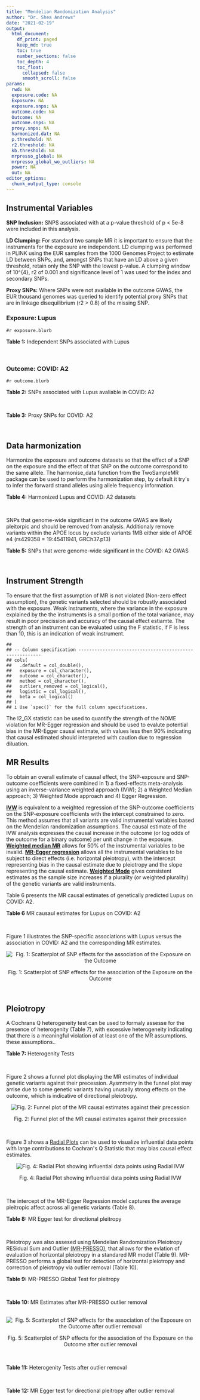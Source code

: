 ```yaml
---
title: "Mendelian Randomization Analysis"
author: "Dr. Shea Andrews"
date: "2021-02-19"
output:
  html_document:
    df_print: paged
    keep_md: true
    toc: true
    number_sections: false
    toc_depth: 4
    toc_float:
      collapsed: false
      smooth_scroll: false
params:
  rwd: NA
  exposure.code: NA
  Exposure: NA
  exposure.snps: NA
  outcome.code: NA
  Outcome: NA
  outcome.snps: NA
  proxy.snps: NA
  harmonized.dat: NA
  p.threshold: NA
  r2.threshold: NA
  kb.threshold: NA
  mrpresso_global: NA
  mrpresso_global_wo_outliers: NA
  power: NA
  out: NA
editor_options:
  chunk_output_type: console
---
```







## Instrumental Variables
**SNP Inclusion:** SNPS associated with at a p-value threshold of p < 5e-8 were included in this analysis.
<br>

**LD Clumping:** For standard two sample MR it is important to ensure that the instruments for the exposure are independent. LD clumping was performed in PLINK using the EUR samples from the 1000 Genomes Project to estimate LD between SNPs, and, amongst SNPs that have an LD above a given threshold, retain only the SNP with the lowest p-value. A clumping window of 10^{4}, r2 of 0.001 and significance level of 1 was used for the index and secondary SNPs.
<br>

**Proxy SNPs:** Where SNPs were not available in the outcome GWAS, the EUR thousand genomes was queried to identify potential proxy SNPs that are in linkage disequilibrium (r2 > 0.8) of the missing SNP.
<br>

### Exposure: Lupus
`#r exposure.blurb`
<br>

**Table 1:** Independent SNPs associated with Lupus
<div data-pagedtable="false">
  <script data-pagedtable-source type="application/json">
{"columns":[{"label":["SNP"],"name":[1],"type":["chr"],"align":["left"]},{"label":["CHROM"],"name":[2],"type":["dbl"],"align":["right"]},{"label":["POS"],"name":[3],"type":["dbl"],"align":["right"]},{"label":["REF"],"name":[4],"type":["chr"],"align":["left"]},{"label":["ALT"],"name":[5],"type":["chr"],"align":["left"]},{"label":["AF"],"name":[6],"type":["dbl"],"align":["right"]},{"label":["BETA"],"name":[7],"type":["dbl"],"align":["right"]},{"label":["SE"],"name":[8],"type":["dbl"],"align":["right"]},{"label":["Z"],"name":[9],"type":["dbl"],"align":["right"]},{"label":["P"],"name":[10],"type":["dbl"],"align":["right"]},{"label":["N"],"name":[11],"type":["dbl"],"align":["right"]},{"label":["TRAIT"],"name":[12],"type":["chr"],"align":["left"]}],"data":[{"1":"rs4661543","2":"1","3":"15229101","4":"T","5":"G","6":"0.89366400","7":"0.2744370","8":"0.04237546","9":"6.476320","10":"9.39891e-11","11":"23210","12":"Lupus"},{"1":"rs6679677","2":"1","3":"114303808","4":"C","5":"A","6":"0.13198000","7":"0.3364722","8":"0.04648538","9":"7.238238","10":"4.54552e-13","11":"23210","12":"Lupus"},{"1":"rs6671847","2":"1","3":"161478810","4":"G","5":"A","6":"0.43811600","7":"0.1988509","8":"0.02896508","9":"6.865193","10":"6.64016e-12","11":"23210","12":"Lupus"},{"1":"rs10912578","2":"1","3":"173251856","4":"A","5":"G","6":"0.69282600","7":"-0.2468600","8":"0.03099180","9":"-7.965340","10":"1.64776e-15","11":"23210","12":"Lupus"},{"1":"rs4916215","2":"1","3":"173314540","4":"C","5":"T","6":"0.77431100","7":"0.2231440","8":"0.03396932","9":"6.568970","10":"5.06636e-11","11":"23210","12":"Lupus"},{"1":"rs17849501","2":"1","3":"183542323","4":"C","5":"T","6":"0.04266520","7":"0.8109302","8":"0.04986423","9":"16.262763","10":"1.81370e-59","11":"23210","12":"Lupus"},{"1":"rs12094036","2":"1","3":"183558174","4":"T","5":"C","6":"0.06648550","7":"-0.3285041","8":"0.05785948","9":"-5.677618","10":"1.36583e-08","11":"23210","12":"Lupus"},{"1":"rs34703115","2":"2","3":"40282854","4":"T","5":"C","6":"0.05253620","7":"-0.6161861","8":"0.10477761","9":"-5.880895","10":"4.08053e-09","11":"23210","12":"Lupus"},{"1":"rs268124","2":"2","3":"65654364","4":"C","5":"T","6":"0.70927300","7":"0.1863300","8":"0.03237026","9":"5.756200","10":"8.60306e-09","11":"23210","12":"Lupus"},{"1":"rs13019891","2":"2","3":"113829869","4":"G","5":"T","6":"0.42580400","7":"-0.5621189","8":"0.02903360","9":"-19.360981","10":"1.64719e-83","11":"23210","12":"Lupus"},{"1":"rs2459611","2":"2","3":"191939187","4":"C","5":"T","6":"0.91986900","7":"0.2613650","8":"0.04524500","9":"5.776660","10":"7.62003e-09","11":"23210","12":"Lupus"},{"1":"rs4274624","2":"2","3":"191958656","4":"C","5":"T","6":"0.79354100","7":"-0.5596160","8":"0.03267912","9":"-17.124600","10":"9.73273e-66","11":"23210","12":"Lupus"},{"1":"rs10048743","2":"2","3":"213890232","4":"G","5":"T","6":"0.86960500","7":"-0.2311120","8":"0.04120563","9":"-5.608740","10":"2.03803e-08","11":"23210","12":"Lupus"},{"1":"rs10200680","2":"2","3":"223961877","4":"C","5":"T","6":"0.12876900","7":"-0.2484614","8":"0.04248350","9":"-5.848421","10":"4.96262e-09","11":"23210","12":"Lupus"},{"1":"rs2573219","2":"2","3":"233288667","4":"A","5":"C","6":"0.11355300","7":"0.5877867","8":"0.04292917","9":"13.692012","10":"1.13327e-42","11":"23210","12":"Lupus"},{"1":"rs9852014","2":"3","3":"129084581","4":"A","5":"G","6":"0.08055150","7":"0.6205765","8":"0.04927268","9":"12.594737","10":"2.25712e-36","11":"23210","12":"Lupus"},{"1":"rs1464446","2":"3","3":"146601295","4":"G","5":"T","6":"0.19522400","7":"-0.3285041","8":"0.04014973","9":"-8.181975","10":"2.79229e-16","11":"23210","12":"Lupus"},{"1":"rs13136219","2":"4","3":"102743687","4":"C","5":"T","6":"0.33503600","7":"-0.1743534","8":"0.02778696","9":"-6.274648","10":"3.50427e-10","11":"23210","12":"Lupus"},{"1":"rs4388254","2":"5","3":"133428601","4":"C","5":"T","6":"0.04080520","7":"0.3784364","8":"0.06039767","9":"6.265745","10":"3.71046e-10","11":"23210","12":"Lupus"},{"1":"rs1078324","2":"5","3":"149202268","4":"C","5":"A","6":"0.06524100","7":"-0.7133499","8":"0.07816647","9":"-9.126034","10":"7.10544e-20","11":"23210","12":"Lupus"},{"1":"rs6889239","2":"5","3":"150457771","4":"T","5":"C","6":"0.25117800","7":"0.2776317","8":"0.03173996","9":"8.747072","10":"2.18960e-18","11":"23210","12":"Lupus"},{"1":"rs2431697","2":"5","3":"159879978","4":"T","5":"C","6":"0.40740100","7":"-0.2231436","8":"0.02929643","9":"-7.616749","10":"2.60144e-14","11":"23210","12":"Lupus"},{"1":"rs12524498","2":"6","3":"31444187","4":"G","5":"T","6":"0.02318840","7":"-0.6733446","8":"0.12079282","9":"-5.574376","10":"2.48419e-08","11":"23210","12":"Lupus"},{"1":"rs389884","2":"6","3":"31940897","4":"A","5":"G","6":"0.10729800","7":"0.9282193","8":"0.04323190","9":"21.470703","10":"2.92560e-102","11":"23210","12":"Lupus"},{"1":"rs79197920","2":"6","3":"32455569","4":"C","5":"T","6":"0.65625000","7":"-0.4510760","8":"0.03341812","9":"-13.497900","10":"1.60819e-41","11":"23210","12":"Lupus"},{"1":"rs113753702","2":"6","3":"32471064","4":"T","5":"C","6":"0.43790100","7":"-0.3856625","8":"0.03422480","9":"-11.268508","10":"1.87724e-29","11":"23210","12":"Lupus"},{"1":"rs77062257","2":"6","3":"32620764","4":"A","5":"T","6":"0.16741300","7":"-0.4620355","8":"0.04802120","9":"-9.621488","10":"6.48854e-22","11":"23210","12":"Lupus"},{"1":"rs2097294","2":"6","3":"32779583","4":"C","5":"T","6":"0.00875099","7":"0.6981347","8":"0.06965172","9":"10.023223","10":"1.20508e-23","11":"23210","12":"Lupus"},{"1":"rs7768653","2":"6","3":"106574794","4":"C","5":"T","6":"0.60770100","7":"-0.2070140","8":"0.02968907","9":"-6.972740","10":"3.10827e-12","11":"23210","12":"Lupus"},{"1":"rs58721818","2":"6","3":"138243739","4":"C","5":"T","6":"0.03142030","7":"0.6575200","8":"0.07559407","9":"8.698037","10":"3.37674e-18","11":"23210","12":"Lupus"},{"1":"rs35000415","2":"7","3":"128585616","4":"C","5":"T","6":"0.14785900","7":"0.5877867","8":"0.04153895","9":"14.150252","10":"1.86090e-45","11":"23210","12":"Lupus"},{"1":"rs2736332","2":"8","3":"11339965","4":"G","5":"C","6":"0.24709300","7":"0.2776317","8":"0.03206938","9":"8.657222","10":"4.83401e-18","11":"23210","12":"Lupus"},{"1":"rs7823055","2":"8","3":"55511676","4":"G","5":"T","6":"0.57587300","7":"-0.3506570","8":"0.02862084","9":"-12.251800","10":"1.64303e-34","11":"23210","12":"Lupus"},{"1":"rs7097397","2":"10","3":"50025396","4":"G","5":"A","6":"0.35511500","7":"-0.1863296","8":"0.02871184","9":"-6.489643","10":"8.60398e-11","11":"23210","12":"Lupus"},{"1":"rs7899626","2":"10","3":"63825561","4":"C","5":"T","6":"0.32037800","7":"0.1823216","8":"0.03325319","9":"5.482830","10":"4.18576e-08","11":"23210","12":"Lupus"},{"1":"rs58688157","2":"11","3":"625085","4":"A","5":"G","6":"0.26210400","7":"-0.2231436","8":"0.03356474","9":"-6.648154","10":"2.96791e-11","11":"23210","12":"Lupus"},{"1":"rs353608","2":"11","3":"35101738","4":"A","5":"G","6":"0.53012700","7":"0.1863300","8":"0.02801977","9":"6.649930","10":"2.93228e-11","11":"23210","12":"Lupus"},{"1":"rs73050535","2":"12","3":"5012503","4":"C","5":"T","6":"0.01180100","7":"-0.7133499","8":"0.12413416","9":"-5.746604","10":"9.10536e-09","11":"23210","12":"Lupus"},{"1":"rs597808","2":"12","3":"111973358","4":"A","5":"G","6":"0.54462300","7":"-0.1625189","8":"0.02947364","9":"-5.514043","10":"3.50683e-08","11":"23210","12":"Lupus"},{"1":"rs1143679","2":"16","3":"31276811","4":"G","5":"A","6":"0.12236000","7":"0.5822156","8":"0.03998663","9":"14.560256","10":"5.02694e-48","11":"23210","12":"Lupus"},{"1":"rs13332649","2":"16","3":"85966683","4":"A","5":"G","6":"0.23690900","7":"-0.3147107","8":"0.03756825","9":"-8.377040","10":"5.42755e-17","11":"23210","12":"Lupus"},{"1":"rs143123127","2":"17","3":"38007190","4":"G","5":"A","6":"0.05919850","7":"0.4700036","8":"0.08403420","9":"5.593004","10":"2.23174e-08","11":"23210","12":"Lupus"},{"1":"rs35251378","2":"19","3":"10459969","4":"G","5":"A","6":"0.28126200","7":"-0.2357223","8":"0.03242656","9":"-7.269422","10":"3.61030e-13","11":"23210","12":"Lupus"},{"1":"rs73068668","2":"19","3":"55763262","4":"G","5":"A","6":"0.05480940","7":"-0.3147107","8":"0.05749035","9":"-5.474149","10":"4.39618e-08","11":"23210","12":"Lupus"},{"1":"rs3747093","2":"22","3":"21984379","4":"G","5":"A","6":"0.19129500","7":"0.2623643","8":"0.03450549","9":"7.603552","10":"2.88112e-14","11":"23210","12":"Lupus"}],"options":{"columns":{"min":{},"max":[10]},"rows":{"min":[10],"max":[10]},"pages":{}}}
  </script>
</div>
<br>

### Outcome: COVID: A2
`#r outcome.blurb`
<br>

**Table 2:** SNPs associated with Lupus avaliable in COVID: A2
<div data-pagedtable="false">
  <script data-pagedtable-source type="application/json">
{"columns":[{"label":["SNP"],"name":[1],"type":["chr"],"align":["left"]},{"label":["CHROM"],"name":[2],"type":["dbl"],"align":["right"]},{"label":["POS"],"name":[3],"type":["dbl"],"align":["right"]},{"label":["REF"],"name":[4],"type":["chr"],"align":["left"]},{"label":["ALT"],"name":[5],"type":["chr"],"align":["left"]},{"label":["AF"],"name":[6],"type":["dbl"],"align":["right"]},{"label":["BETA"],"name":[7],"type":["dbl"],"align":["right"]},{"label":["SE"],"name":[8],"type":["dbl"],"align":["right"]},{"label":["Z"],"name":[9],"type":["dbl"],"align":["right"]},{"label":["P"],"name":[10],"type":["dbl"],"align":["right"]},{"label":["N"],"name":[11],"type":["dbl"],"align":["right"]},{"label":["TRAIT"],"name":[12],"type":["chr"],"align":["left"]}],"data":[{"1":"rs4661543","2":"1","3":"15229101","4":"T","5":"G","6":"0.87350","7":"0.0110940","8":"0.041297","9":"0.26863937","10":"7.882e-01","11":"1057104","12":"COVID_A2__EUR_w/o_UKBB"},{"1":"rs6679677","2":"1","3":"114303808","4":"C","5":"A","6":"0.10550","7":"-0.0142620","8":"0.047563","9":"-0.29985493","10":"7.643e-01","11":"1059456","12":"COVID_A2__EUR_w/o_UKBB"},{"1":"rs6671847","2":"1","3":"161478810","4":"G","5":"A","6":"0.46500","7":"0.0209860","8":"0.033679","9":"0.62311826","10":"5.332e-01","11":"1048997","12":"COVID_A2__EUR_w/o_UKBB"},{"1":"rs10912578","2":"1","3":"173251856","4":"A","5":"G","6":"0.67800","7":"0.0555160","8":"0.035295","9":"1.57291401","10":"1.157e-01","11":"1049400","12":"COVID_A2__EUR_w/o_UKBB"},{"1":"rs4916215","2":"1","3":"173314540","4":"C","5":"T","6":"0.74610","7":"-0.0484680","8":"0.029251","9":"-1.65696899","10":"9.753e-02","11":"1059456","12":"COVID_A2__EUR_w/o_UKBB"},{"1":"rs17849501","2":"1","3":"183542323","4":"C","5":"T","6":"0.04675","7":"-0.0384900","8":"0.059657","9":"-0.64518833","10":"5.188e-01","11":"1059456","12":"COVID_A2__EUR_w/o_UKBB"},{"1":"rs12094036","2":"1","3":"183558174","4":"T","5":"C","6":"0.07821","7":"0.0846040","8":"0.047319","9":"1.78794987","10":"7.379e-02","11":"1059456","12":"COVID_A2__EUR_w/o_UKBB"},{"1":"rs34703115","2":"2","3":"40282854","4":"T","5":"C","6":"0.03313","7":"0.0301250","8":"0.069507","9":"0.43340958","10":"6.647e-01","11":"1059456","12":"COVID_A2__EUR_w/o_UKBB"},{"1":"rs268124","2":"2","3":"65654364","4":"C","5":"T","6":"0.70730","7":"0.0025548","8":"0.036275","9":"0.07042867","10":"9.439e-01","11":"1049400","12":"COVID_A2__EUR_w/o_UKBB"},{"1":"rs13019891","2":"2","3":"113829869","4":"G","5":"T","6":"0.45320","7":"0.0292050","8":"0.032491","9":"0.89886430","10":"3.687e-01","11":"1049400","12":"COVID_A2__EUR_w/o_UKBB"},{"1":"rs2459611","2":"2","3":"191939187","4":"C","5":"T","6":"0.89720","7":"0.0011059","8":"0.052343","9":"0.02112794","10":"9.831e-01","11":"1049400","12":"COVID_A2__EUR_w/o_UKBB"},{"1":"rs4274624","2":"2","3":"191958656","4":"C","5":"T","6":"0.76630","7":"-0.0305310","8":"0.031027","9":"-0.98401392","10":"3.251e-01","11":"1059456","12":"COVID_A2__EUR_w/o_UKBB"},{"1":"rs10048743","2":"2","3":"213890232","4":"G","5":"T","6":"0.84890","7":"0.0434490","8":"0.037756","9":"1.15078398","10":"2.498e-01","11":"1059456","12":"COVID_A2__EUR_w/o_UKBB"},{"1":"rs10200680","2":"2","3":"223961877","4":"C","5":"T","6":"0.14980","7":"0.0215940","8":"0.035931","9":"0.60098522","10":"5.478e-01","11":"1059456","12":"COVID_A2__EUR_w/o_UKBB"},{"1":"rs2573219","2":"2","3":"233288667","4":"A","5":"C","6":"0.09154","7":"0.0110600","8":"0.044435","9":"0.24890289","10":"8.034e-01","11":"1059456","12":"COVID_A2__EUR_w/o_UKBB"},{"1":"rs9852014","2":"3","3":"129084581","4":"A","5":"G","6":"0.07580","7":"-0.0953400","8":"0.056832","9":"-1.67757601","10":"9.343e-02","11":"1049400","12":"COVID_A2__EUR_w/o_UKBB"},{"1":"rs1464446","2":"3","3":"146601295","4":"G","5":"T","6":"0.18170","7":"-0.0113970","8":"0.034122","9":"-0.33400739","10":"7.384e-01","11":"1059053","12":"COVID_A2__EUR_w/o_UKBB"},{"1":"rs13136219","2":"4","3":"102743687","4":"C","5":"T","6":"0.37670","7":"0.0017055","8":"0.026183","9":"0.06513768","10":"9.481e-01","11":"1059456","12":"COVID_A2__EUR_w/o_UKBB"},{"1":"rs4388254","2":"5","3":"133428601","4":"C","5":"T","6":"0.06035","7":"0.0166340","8":"0.062176","9":"0.26753088","10":"7.891e-01","11":"1049400","12":"COVID_A2__EUR_w/o_UKBB"},{"1":"rs1078324","2":"5","3":"149202268","4":"C","5":"A","6":"0.05470","7":"0.0665230","8":"0.054289","9":"1.22534952","10":"2.204e-01","11":"1059053","12":"COVID_A2__EUR_w/o_UKBB"},{"1":"rs6889239","2":"5","3":"150457771","4":"T","5":"C","6":"0.26170","7":"-0.0468280","8":"0.035905","9":"-1.30421947","10":"1.922e-01","11":"1049400","12":"COVID_A2__EUR_w/o_UKBB"},{"1":"rs2431697","2":"5","3":"159879978","4":"T","5":"C","6":"0.42930","7":"-0.0230990","8":"0.025754","9":"-0.89690922","10":"3.698e-01","11":"1059456","12":"COVID_A2__EUR_w/o_UKBB"},{"1":"rs12524498","2":"6","3":"31444187","4":"G","5":"T","6":"0.01881","7":"0.1756600","8":"0.093347","9":"1.88179588","10":"5.986e-02","11":"1059053","12":"COVID_A2__EUR_w/o_UKBB"},{"1":"rs389884","2":"6","3":"31940897","4":"A","5":"G","6":"0.09879","7":"-0.0599170","8":"0.046068","9":"-1.30062082","10":"1.934e-01","11":"1059053","12":"COVID_A2__EUR_w/o_UKBB"},{"1":"rs77062257","2":"6","3":"32620764","4":"A","5":"T","6":"0.15930","7":"-0.0641700","8":"0.044155","9":"-1.45328955","10":"1.461e-01","11":"1047518","12":"COVID_A2__EUR_w/o_UKBB"},{"1":"rs7768653","2":"6","3":"106574794","4":"C","5":"T","6":"0.58900","7":"0.0057485","8":"0.026426","9":"0.21753198","10":"8.278e-01","11":"1059053","12":"COVID_A2__EUR_w/o_UKBB"},{"1":"rs58721818","2":"6","3":"138243739","4":"C","5":"T","6":"0.02805","7":"-0.0930630","8":"0.076833","9":"-1.21123736","10":"2.258e-01","11":"1059456","12":"COVID_A2__EUR_w/o_UKBB"},{"1":"rs35000415","2":"7","3":"128585616","4":"C","5":"T","6":"0.11780","7":"-0.0185170","8":"0.041868","9":"-0.44227095","10":"6.583e-01","11":"1059456","12":"COVID_A2__EUR_w/o_UKBB"},{"1":"rs2736332","2":"8","3":"11339965","4":"G","5":"C","6":"0.26620","7":"-0.0381030","8":"0.029157","9":"-1.30682169","10":"1.913e-01","11":"1059456","12":"COVID_A2__EUR_w/o_UKBB"},{"1":"rs7823055","2":"8","3":"55511676","4":"G","5":"T","6":"0.57150","7":"0.0199530","8":"0.032986","9":"0.60489298","10":"5.453e-01","11":"1049400","12":"COVID_A2__EUR_w/o_UKBB"},{"1":"rs7097397","2":"10","3":"50025396","4":"G","5":"A","6":"0.37720","7":"-0.0362820","8":"0.026429","9":"-1.37281017","10":"1.698e-01","11":"1059456","12":"COVID_A2__EUR_w/o_UKBB"},{"1":"rs7899626","2":"10","3":"63825561","4":"C","5":"T","6":"0.33100","7":"0.0258180","8":"0.033550","9":"0.76953800","10":"4.416e-01","11":"1049400","12":"COVID_A2__EUR_w/o_UKBB"},{"1":"rs58688157","2":"11","3":"625085","4":"A","5":"G","6":"0.26070","7":"-0.0034612","8":"0.035798","9":"-0.09668697","10":"9.230e-01","11":"1049400","12":"COVID_A2__EUR_w/o_UKBB"},{"1":"rs353608","2":"11","3":"35101738","4":"A","5":"G","6":"0.52740","7":"0.0403890","8":"0.032326","9":"1.24942771","10":"2.115e-01","11":"1048997","12":"COVID_A2__EUR_w/o_UKBB"},{"1":"rs73050535","2":"12","3":"5012503","4":"C","5":"T","6":"0.01814","7":"0.0164610","8":"0.086157","9":"0.19105818","10":"8.485e-01","11":"1059053","12":"COVID_A2__EUR_w/o_UKBB"},{"1":"rs597808","2":"12","3":"111973358","4":"A","5":"G","6":"0.51960","7":"0.0427170","8":"0.032674","9":"1.30736977","10":"1.911e-01","11":"1048997","12":"COVID_A2__EUR_w/o_UKBB"},{"1":"rs1143679","2":"16","3":"31276811","4":"G","5":"A","6":"0.11630","7":"-0.0119800","8":"0.047600","9":"-0.25168067","10":"8.013e-01","11":"1048997","12":"COVID_A2__EUR_w/o_UKBB"},{"1":"rs13332649","2":"16","3":"85966683","4":"A","5":"G","6":"0.22710","7":"0.0357460","8":"0.033285","9":"1.07393721","10":"2.828e-01","11":"1059456","12":"COVID_A2__EUR_w/o_UKBB"},{"1":"rs35251378","2":"19","3":"10459969","4":"G","5":"A","6":"0.28230","7":"0.1611100","8":"0.035781","9":"4.50266901","10":"6.712e-06","11":"1049400","12":"COVID_A2__EUR_w/o_UKBB"},{"1":"rs73068668","2":"19","3":"55763262","4":"G","5":"A","6":"0.07754","7":"-0.0821650","8":"0.063390","9":"-1.29618236","10":"1.949e-01","11":"1049400","12":"COVID_A2__EUR_w/o_UKBB"},{"1":"rs3747093","2":"22","3":"21984379","4":"G","5":"A","6":"0.22360","7":"-0.0194680","8":"0.041470","9":"-0.46944779","10":"6.387e-01","11":"1049400","12":"COVID_A2__EUR_w/o_UKBB"},{"1":"rs79197920","2":"NA","3":"NA","4":"NA","5":"NA","6":"NA","7":"NA","8":"NA","9":"NA","10":"NA","11":"NA","12":"NA"},{"1":"rs113753702","2":"NA","3":"NA","4":"NA","5":"NA","6":"NA","7":"NA","8":"NA","9":"NA","10":"NA","11":"NA","12":"NA"},{"1":"rs2097294","2":"NA","3":"NA","4":"NA","5":"NA","6":"NA","7":"NA","8":"NA","9":"NA","10":"NA","11":"NA","12":"NA"},{"1":"rs143123127","2":"NA","3":"NA","4":"NA","5":"NA","6":"NA","7":"NA","8":"NA","9":"NA","10":"NA","11":"NA","12":"NA"}],"options":{"columns":{"min":{},"max":[10]},"rows":{"min":[10],"max":[10]},"pages":{}}}
  </script>
</div>
<br>

**Table 3:** Proxy SNPs for COVID: A2
<div data-pagedtable="false">
  <script data-pagedtable-source type="application/json">
{"columns":[{"label":["target_snp"],"name":[1],"type":["chr"],"align":["left"]},{"label":["proxy_snp"],"name":[2],"type":["chr"],"align":["left"]},{"label":["ld.r2"],"name":[3],"type":["dbl"],"align":["right"]},{"label":["Dprime"],"name":[4],"type":["dbl"],"align":["right"]},{"label":["PHASE"],"name":[5],"type":["chr"],"align":["left"]},{"label":["X12"],"name":[6],"type":["lgl"],"align":["right"]},{"label":["CHROM"],"name":[7],"type":["dbl"],"align":["right"]},{"label":["POS"],"name":[8],"type":["dbl"],"align":["right"]},{"label":["REF.proxy"],"name":[9],"type":["chr"],"align":["left"]},{"label":["ALT.proxy"],"name":[10],"type":["lgl"],"align":["right"]},{"label":["AF"],"name":[11],"type":["dbl"],"align":["right"]},{"label":["BETA"],"name":[12],"type":["dbl"],"align":["right"]},{"label":["SE"],"name":[13],"type":["dbl"],"align":["right"]},{"label":["Z"],"name":[14],"type":["dbl"],"align":["right"]},{"label":["P"],"name":[15],"type":["dbl"],"align":["right"]},{"label":["N"],"name":[16],"type":["dbl"],"align":["right"]},{"label":["TRAIT"],"name":[17],"type":["chr"],"align":["left"]},{"label":["ref"],"name":[18],"type":["chr"],"align":["left"]},{"label":["ref.proxy"],"name":[19],"type":["lgl"],"align":["right"]},{"label":["alt"],"name":[20],"type":["chr"],"align":["left"]},{"label":["alt.proxy"],"name":[21],"type":["chr"],"align":["left"]},{"label":["ALT"],"name":[22],"type":["chr"],"align":["left"]},{"label":["REF"],"name":[23],"type":["chr"],"align":["left"]},{"label":["proxy.outcome"],"name":[24],"type":["lgl"],"align":["right"]}],"data":[{"1":"rs143123127","2":"rs112876941","3":"1","4":"1","5":"AT/GA","6":"NA","7":"17","8":"37922804","9":"A","10":"TRUE","11":"0.0355","12":"0.0023978","13":"0.073495","14":"0.03262535","15":"0.974","16":"1059456","17":"COVID_A2__EUR_w/o_UKBB","18":"A","19":"TRUE","20":"G","21":"A","22":"A","23":"G","24":"TRUE"},{"1":"rs79197920","2":"NA","3":"NA","4":"NA","5":"NA","6":"NA","7":"NA","8":"NA","9":"NA","10":"NA","11":"NA","12":"NA","13":"NA","14":"NA","15":"NA","16":"NA","17":"NA","18":"NA","19":"NA","20":"NA","21":"NA","22":"NA","23":"NA","24":"NA"},{"1":"rs113753702","2":"NA","3":"NA","4":"NA","5":"NA","6":"NA","7":"NA","8":"NA","9":"NA","10":"NA","11":"NA","12":"NA","13":"NA","14":"NA","15":"NA","16":"NA","17":"NA","18":"NA","19":"NA","20":"NA","21":"NA","22":"NA","23":"NA","24":"NA"},{"1":"rs2097294","2":"NA","3":"NA","4":"NA","5":"NA","6":"NA","7":"NA","8":"NA","9":"NA","10":"NA","11":"NA","12":"NA","13":"NA","14":"NA","15":"NA","16":"NA","17":"NA","18":"NA","19":"NA","20":"NA","21":"NA","22":"NA","23":"NA","24":"NA"}],"options":{"columns":{"min":{},"max":[10]},"rows":{"min":[10],"max":[10]},"pages":{}}}
  </script>
</div>
<br>

## Data harmonization
Harmonize the exposure and outcome datasets so that the effect of a SNP on the exposure and the effect of that SNP on the outcome correspond to the same allele. The harmonise_data function from the TwoSampleMR package can be used to perform the harmonization step, by default it try's to infer the forward strand alleles using allele frequency information.
<br>

**Table 4:** Harmonized Lupus and COVID: A2 datasets
<div data-pagedtable="false">
  <script data-pagedtable-source type="application/json">
{"columns":[{"label":["SNP"],"name":[1],"type":["chr"],"align":["left"]},{"label":["effect_allele.exposure"],"name":[2],"type":["chr"],"align":["left"]},{"label":["other_allele.exposure"],"name":[3],"type":["chr"],"align":["left"]},{"label":["effect_allele.outcome"],"name":[4],"type":["chr"],"align":["left"]},{"label":["other_allele.outcome"],"name":[5],"type":["chr"],"align":["left"]},{"label":["beta.exposure"],"name":[6],"type":["dbl"],"align":["right"]},{"label":["beta.outcome"],"name":[7],"type":["dbl"],"align":["right"]},{"label":["eaf.exposure"],"name":[8],"type":["dbl"],"align":["right"]},{"label":["eaf.outcome"],"name":[9],"type":["dbl"],"align":["right"]},{"label":["remove"],"name":[10],"type":["lgl"],"align":["right"]},{"label":["palindromic"],"name":[11],"type":["lgl"],"align":["right"]},{"label":["ambiguous"],"name":[12],"type":["lgl"],"align":["right"]},{"label":["id.outcome"],"name":[13],"type":["chr"],"align":["left"]},{"label":["chr.outcome"],"name":[14],"type":["dbl"],"align":["right"]},{"label":["pos.outcome"],"name":[15],"type":["dbl"],"align":["right"]},{"label":["se.outcome"],"name":[16],"type":["dbl"],"align":["right"]},{"label":["z.outcome"],"name":[17],"type":["dbl"],"align":["right"]},{"label":["pval.outcome"],"name":[18],"type":["dbl"],"align":["right"]},{"label":["samplesize.outcome"],"name":[19],"type":["dbl"],"align":["right"]},{"label":["outcome"],"name":[20],"type":["chr"],"align":["left"]},{"label":["mr_keep.outcome"],"name":[21],"type":["lgl"],"align":["right"]},{"label":["pval_origin.outcome"],"name":[22],"type":["chr"],"align":["left"]},{"label":["chr.exposure"],"name":[23],"type":["dbl"],"align":["right"]},{"label":["pos.exposure"],"name":[24],"type":["dbl"],"align":["right"]},{"label":["se.exposure"],"name":[25],"type":["dbl"],"align":["right"]},{"label":["z.exposure"],"name":[26],"type":["dbl"],"align":["right"]},{"label":["pval.exposure"],"name":[27],"type":["dbl"],"align":["right"]},{"label":["samplesize.exposure"],"name":[28],"type":["dbl"],"align":["right"]},{"label":["exposure"],"name":[29],"type":["chr"],"align":["left"]},{"label":["mr_keep.exposure"],"name":[30],"type":["lgl"],"align":["right"]},{"label":["pval_origin.exposure"],"name":[31],"type":["chr"],"align":["left"]},{"label":["id.exposure"],"name":[32],"type":["chr"],"align":["left"]},{"label":["action"],"name":[33],"type":["dbl"],"align":["right"]},{"label":["mr_keep"],"name":[34],"type":["lgl"],"align":["right"]},{"label":["pt"],"name":[35],"type":["dbl"],"align":["right"]},{"label":["pleitropy_keep"],"name":[36],"type":["lgl"],"align":["right"]},{"label":["mrpresso_RSSobs"],"name":[37],"type":["lgl"],"align":["right"]},{"label":["mrpresso_pval"],"name":[38],"type":["lgl"],"align":["right"]},{"label":["mrpresso_keep"],"name":[39],"type":["lgl"],"align":["right"]}],"data":[{"1":"rs10048743","2":"T","3":"G","4":"T","5":"G","6":"-0.2311120","7":"0.0434490","8":"0.8696050","9":"0.84890","10":"FALSE","11":"FALSE","12":"FALSE","13":"afsgp7","14":"2","15":"213890232","16":"0.037756","17":"1.15078398","18":"2.498e-01","19":"1059456","20":"covidhgi2020A2v5alleurLeaveUKBB","21":"TRUE","22":"reported","23":"2","24":"213890232","25":"0.04120563","26":"-5.608740","27":"2.03803e-08","28":"23210","29":"Betham2015lupus","30":"TRUE","31":"reported","32":"ZRCAoU","33":"2","34":"TRUE","35":"5e-08","36":"TRUE","37":"NA","38":"NA","39":"TRUE"},{"1":"rs10200680","2":"T","3":"C","4":"T","5":"C","6":"-0.2484614","7":"0.0215940","8":"0.1287690","9":"0.14980","10":"FALSE","11":"FALSE","12":"FALSE","13":"afsgp7","14":"2","15":"223961877","16":"0.035931","17":"0.60098522","18":"5.478e-01","19":"1059456","20":"covidhgi2020A2v5alleurLeaveUKBB","21":"TRUE","22":"reported","23":"2","24":"223961877","25":"0.04248350","26":"-5.848421","27":"4.96262e-09","28":"23210","29":"Betham2015lupus","30":"TRUE","31":"reported","32":"ZRCAoU","33":"2","34":"TRUE","35":"5e-08","36":"TRUE","37":"NA","38":"NA","39":"TRUE"},{"1":"rs1078324","2":"A","3":"C","4":"A","5":"C","6":"-0.7133499","7":"0.0665230","8":"0.0652410","9":"0.05470","10":"FALSE","11":"FALSE","12":"FALSE","13":"afsgp7","14":"5","15":"149202268","16":"0.054289","17":"1.22534952","18":"2.204e-01","19":"1059053","20":"covidhgi2020A2v5alleurLeaveUKBB","21":"TRUE","22":"reported","23":"5","24":"149202268","25":"0.07816647","26":"-9.126034","27":"7.10544e-20","28":"23210","29":"Betham2015lupus","30":"TRUE","31":"reported","32":"ZRCAoU","33":"2","34":"TRUE","35":"5e-08","36":"TRUE","37":"NA","38":"NA","39":"TRUE"},{"1":"rs10912578","2":"G","3":"A","4":"G","5":"A","6":"-0.2468600","7":"0.0555160","8":"0.6928260","9":"0.67800","10":"FALSE","11":"FALSE","12":"FALSE","13":"afsgp7","14":"1","15":"173251856","16":"0.035295","17":"1.57291401","18":"1.157e-01","19":"1049400","20":"covidhgi2020A2v5alleurLeaveUKBB","21":"TRUE","22":"reported","23":"1","24":"173251856","25":"0.03099180","26":"-7.965340","27":"1.64776e-15","28":"23210","29":"Betham2015lupus","30":"TRUE","31":"reported","32":"ZRCAoU","33":"2","34":"TRUE","35":"5e-08","36":"TRUE","37":"NA","38":"NA","39":"TRUE"},{"1":"rs1143679","2":"A","3":"G","4":"A","5":"G","6":"0.5822156","7":"-0.0119800","8":"0.1223600","9":"0.11630","10":"FALSE","11":"FALSE","12":"FALSE","13":"afsgp7","14":"16","15":"31276811","16":"0.047600","17":"-0.25168067","18":"8.013e-01","19":"1048997","20":"covidhgi2020A2v5alleurLeaveUKBB","21":"TRUE","22":"reported","23":"16","24":"31276811","25":"0.03998663","26":"14.560256","27":"5.02694e-48","28":"23210","29":"Betham2015lupus","30":"TRUE","31":"reported","32":"ZRCAoU","33":"2","34":"TRUE","35":"5e-08","36":"TRUE","37":"NA","38":"NA","39":"TRUE"},{"1":"rs12094036","2":"C","3":"T","4":"C","5":"T","6":"-0.3285041","7":"0.0846040","8":"0.0664855","9":"0.07821","10":"FALSE","11":"FALSE","12":"FALSE","13":"afsgp7","14":"1","15":"183558174","16":"0.047319","17":"1.78794987","18":"7.379e-02","19":"1059456","20":"covidhgi2020A2v5alleurLeaveUKBB","21":"TRUE","22":"reported","23":"1","24":"183558174","25":"0.05785948","26":"-5.677618","27":"1.36583e-08","28":"23210","29":"Betham2015lupus","30":"TRUE","31":"reported","32":"ZRCAoU","33":"2","34":"TRUE","35":"5e-08","36":"TRUE","37":"NA","38":"NA","39":"TRUE"},{"1":"rs12524498","2":"T","3":"G","4":"T","5":"G","6":"-0.6733446","7":"0.1756600","8":"0.0231884","9":"0.01881","10":"FALSE","11":"FALSE","12":"FALSE","13":"afsgp7","14":"6","15":"31444187","16":"0.093347","17":"1.88179588","18":"5.986e-02","19":"1059053","20":"covidhgi2020A2v5alleurLeaveUKBB","21":"TRUE","22":"reported","23":"6","24":"31444187","25":"0.12079282","26":"-5.574376","27":"2.48419e-08","28":"23210","29":"Betham2015lupus","30":"TRUE","31":"reported","32":"ZRCAoU","33":"2","34":"TRUE","35":"5e-08","36":"TRUE","37":"NA","38":"NA","39":"TRUE"},{"1":"rs13019891","2":"T","3":"G","4":"T","5":"G","6":"-0.5621189","7":"0.0292050","8":"0.4258040","9":"0.45320","10":"FALSE","11":"FALSE","12":"FALSE","13":"afsgp7","14":"2","15":"113829869","16":"0.032491","17":"0.89886430","18":"3.687e-01","19":"1049400","20":"covidhgi2020A2v5alleurLeaveUKBB","21":"TRUE","22":"reported","23":"2","24":"113829869","25":"0.02903360","26":"-19.360981","27":"1.64719e-83","28":"23210","29":"Betham2015lupus","30":"TRUE","31":"reported","32":"ZRCAoU","33":"2","34":"TRUE","35":"5e-08","36":"TRUE","37":"NA","38":"NA","39":"TRUE"},{"1":"rs13136219","2":"T","3":"C","4":"T","5":"C","6":"-0.1743534","7":"0.0017055","8":"0.3350360","9":"0.37670","10":"FALSE","11":"FALSE","12":"FALSE","13":"afsgp7","14":"4","15":"102743687","16":"0.026183","17":"0.06513768","18":"9.481e-01","19":"1059456","20":"covidhgi2020A2v5alleurLeaveUKBB","21":"TRUE","22":"reported","23":"4","24":"102743687","25":"0.02778696","26":"-6.274648","27":"3.50427e-10","28":"23210","29":"Betham2015lupus","30":"TRUE","31":"reported","32":"ZRCAoU","33":"2","34":"TRUE","35":"5e-08","36":"TRUE","37":"NA","38":"NA","39":"TRUE"},{"1":"rs13332649","2":"G","3":"A","4":"G","5":"A","6":"-0.3147107","7":"0.0357460","8":"0.2369090","9":"0.22710","10":"FALSE","11":"FALSE","12":"FALSE","13":"afsgp7","14":"16","15":"85966683","16":"0.033285","17":"1.07393721","18":"2.828e-01","19":"1059456","20":"covidhgi2020A2v5alleurLeaveUKBB","21":"TRUE","22":"reported","23":"16","24":"85966683","25":"0.03756825","26":"-8.377040","27":"5.42755e-17","28":"23210","29":"Betham2015lupus","30":"TRUE","31":"reported","32":"ZRCAoU","33":"2","34":"TRUE","35":"5e-08","36":"TRUE","37":"NA","38":"NA","39":"TRUE"},{"1":"rs143123127","2":"A","3":"G","4":"A","5":"G","6":"0.4700036","7":"0.0023978","8":"0.0591985","9":"0.03550","10":"FALSE","11":"FALSE","12":"FALSE","13":"afsgp7","14":"17","15":"37922804","16":"0.073495","17":"0.03262535","18":"9.740e-01","19":"1059456","20":"covidhgi2020A2v5alleurLeaveUKBB","21":"TRUE","22":"reported","23":"17","24":"38007190","25":"0.08403420","26":"5.593004","27":"2.23174e-08","28":"23210","29":"Betham2015lupus","30":"TRUE","31":"reported","32":"ZRCAoU","33":"2","34":"TRUE","35":"5e-08","36":"TRUE","37":"NA","38":"NA","39":"TRUE"},{"1":"rs1464446","2":"T","3":"G","4":"T","5":"G","6":"-0.3285041","7":"-0.0113970","8":"0.1952240","9":"0.18170","10":"FALSE","11":"FALSE","12":"FALSE","13":"afsgp7","14":"3","15":"146601295","16":"0.034122","17":"-0.33400739","18":"7.384e-01","19":"1059053","20":"covidhgi2020A2v5alleurLeaveUKBB","21":"TRUE","22":"reported","23":"3","24":"146601295","25":"0.04014973","26":"-8.181975","27":"2.79229e-16","28":"23210","29":"Betham2015lupus","30":"TRUE","31":"reported","32":"ZRCAoU","33":"2","34":"TRUE","35":"5e-08","36":"TRUE","37":"NA","38":"NA","39":"TRUE"},{"1":"rs17849501","2":"T","3":"C","4":"T","5":"C","6":"0.8109302","7":"-0.0384900","8":"0.0426652","9":"0.04675","10":"FALSE","11":"FALSE","12":"FALSE","13":"afsgp7","14":"1","15":"183542323","16":"0.059657","17":"-0.64518833","18":"5.188e-01","19":"1059456","20":"covidhgi2020A2v5alleurLeaveUKBB","21":"TRUE","22":"reported","23":"1","24":"183542323","25":"0.04986423","26":"16.262763","27":"1.81370e-59","28":"23210","29":"Betham2015lupus","30":"TRUE","31":"reported","32":"ZRCAoU","33":"2","34":"TRUE","35":"5e-08","36":"TRUE","37":"NA","38":"NA","39":"TRUE"},{"1":"rs2431697","2":"C","3":"T","4":"C","5":"T","6":"-0.2231436","7":"-0.0230990","8":"0.4074010","9":"0.42930","10":"FALSE","11":"FALSE","12":"FALSE","13":"afsgp7","14":"5","15":"159879978","16":"0.025754","17":"-0.89690922","18":"3.698e-01","19":"1059456","20":"covidhgi2020A2v5alleurLeaveUKBB","21":"TRUE","22":"reported","23":"5","24":"159879978","25":"0.02929643","26":"-7.616749","27":"2.60144e-14","28":"23210","29":"Betham2015lupus","30":"TRUE","31":"reported","32":"ZRCAoU","33":"2","34":"TRUE","35":"5e-08","36":"TRUE","37":"NA","38":"NA","39":"TRUE"},{"1":"rs2459611","2":"T","3":"C","4":"T","5":"C","6":"0.2613650","7":"0.0011059","8":"0.9198690","9":"0.89720","10":"FALSE","11":"FALSE","12":"FALSE","13":"afsgp7","14":"2","15":"191939187","16":"0.052343","17":"0.02112794","18":"9.831e-01","19":"1049400","20":"covidhgi2020A2v5alleurLeaveUKBB","21":"TRUE","22":"reported","23":"2","24":"191939187","25":"0.04524500","26":"5.776660","27":"7.62003e-09","28":"23210","29":"Betham2015lupus","30":"TRUE","31":"reported","32":"ZRCAoU","33":"2","34":"TRUE","35":"5e-08","36":"TRUE","37":"NA","38":"NA","39":"TRUE"},{"1":"rs2573219","2":"C","3":"A","4":"C","5":"A","6":"0.5877867","7":"0.0110600","8":"0.1135530","9":"0.09154","10":"FALSE","11":"FALSE","12":"FALSE","13":"afsgp7","14":"2","15":"233288667","16":"0.044435","17":"0.24890289","18":"8.034e-01","19":"1059456","20":"covidhgi2020A2v5alleurLeaveUKBB","21":"TRUE","22":"reported","23":"2","24":"233288667","25":"0.04292917","26":"13.692012","27":"1.13327e-42","28":"23210","29":"Betham2015lupus","30":"TRUE","31":"reported","32":"ZRCAoU","33":"2","34":"TRUE","35":"5e-08","36":"TRUE","37":"NA","38":"NA","39":"TRUE"},{"1":"rs268124","2":"T","3":"C","4":"T","5":"C","6":"0.1863300","7":"0.0025548","8":"0.7092730","9":"0.70730","10":"FALSE","11":"FALSE","12":"FALSE","13":"afsgp7","14":"2","15":"65654364","16":"0.036275","17":"0.07042867","18":"9.439e-01","19":"1049400","20":"covidhgi2020A2v5alleurLeaveUKBB","21":"TRUE","22":"reported","23":"2","24":"65654364","25":"0.03237026","26":"5.756200","27":"8.60306e-09","28":"23210","29":"Betham2015lupus","30":"TRUE","31":"reported","32":"ZRCAoU","33":"2","34":"TRUE","35":"5e-08","36":"TRUE","37":"NA","38":"NA","39":"TRUE"},{"1":"rs2736332","2":"C","3":"G","4":"C","5":"G","6":"0.2776317","7":"-0.0381030","8":"0.2470930","9":"0.26620","10":"FALSE","11":"TRUE","12":"FALSE","13":"afsgp7","14":"8","15":"11339965","16":"0.029157","17":"-1.30682169","18":"1.913e-01","19":"1059456","20":"covidhgi2020A2v5alleurLeaveUKBB","21":"TRUE","22":"reported","23":"8","24":"11339965","25":"0.03206938","26":"8.657222","27":"4.83401e-18","28":"23210","29":"Betham2015lupus","30":"TRUE","31":"reported","32":"ZRCAoU","33":"2","34":"TRUE","35":"5e-08","36":"TRUE","37":"NA","38":"NA","39":"TRUE"},{"1":"rs34703115","2":"C","3":"T","4":"C","5":"T","6":"-0.6161861","7":"0.0301250","8":"0.0525362","9":"0.03313","10":"FALSE","11":"FALSE","12":"FALSE","13":"afsgp7","14":"2","15":"40282854","16":"0.069507","17":"0.43340958","18":"6.647e-01","19":"1059456","20":"covidhgi2020A2v5alleurLeaveUKBB","21":"TRUE","22":"reported","23":"2","24":"40282854","25":"0.10477761","26":"-5.880895","27":"4.08053e-09","28":"23210","29":"Betham2015lupus","30":"TRUE","31":"reported","32":"ZRCAoU","33":"2","34":"TRUE","35":"5e-08","36":"TRUE","37":"NA","38":"NA","39":"TRUE"},{"1":"rs35000415","2":"T","3":"C","4":"T","5":"C","6":"0.5877867","7":"-0.0185170","8":"0.1478590","9":"0.11780","10":"FALSE","11":"FALSE","12":"FALSE","13":"afsgp7","14":"7","15":"128585616","16":"0.041868","17":"-0.44227095","18":"6.583e-01","19":"1059456","20":"covidhgi2020A2v5alleurLeaveUKBB","21":"TRUE","22":"reported","23":"7","24":"128585616","25":"0.04153895","26":"14.150252","27":"1.86090e-45","28":"23210","29":"Betham2015lupus","30":"TRUE","31":"reported","32":"ZRCAoU","33":"2","34":"TRUE","35":"5e-08","36":"TRUE","37":"NA","38":"NA","39":"TRUE"},{"1":"rs35251378","2":"A","3":"G","4":"A","5":"G","6":"-0.2357223","7":"0.1611100","8":"0.2812620","9":"0.28230","10":"FALSE","11":"FALSE","12":"FALSE","13":"afsgp7","14":"19","15":"10459969","16":"0.035781","17":"4.50266901","18":"6.712e-06","19":"1049400","20":"covidhgi2020A2v5alleurLeaveUKBB","21":"TRUE","22":"reported","23":"19","24":"10459969","25":"0.03242656","26":"-7.269422","27":"3.61030e-13","28":"23210","29":"Betham2015lupus","30":"TRUE","31":"reported","32":"ZRCAoU","33":"2","34":"TRUE","35":"5e-08","36":"TRUE","37":"NA","38":"NA","39":"TRUE"},{"1":"rs353608","2":"G","3":"A","4":"G","5":"A","6":"0.1863300","7":"0.0403890","8":"0.5301270","9":"0.52740","10":"FALSE","11":"FALSE","12":"FALSE","13":"afsgp7","14":"11","15":"35101738","16":"0.032326","17":"1.24942771","18":"2.115e-01","19":"1048997","20":"covidhgi2020A2v5alleurLeaveUKBB","21":"TRUE","22":"reported","23":"11","24":"35101738","25":"0.02801977","26":"6.649930","27":"2.93228e-11","28":"23210","29":"Betham2015lupus","30":"TRUE","31":"reported","32":"ZRCAoU","33":"2","34":"TRUE","35":"5e-08","36":"TRUE","37":"NA","38":"NA","39":"TRUE"},{"1":"rs3747093","2":"A","3":"G","4":"A","5":"G","6":"0.2623643","7":"-0.0194680","8":"0.1912950","9":"0.22360","10":"FALSE","11":"FALSE","12":"FALSE","13":"afsgp7","14":"22","15":"21984379","16":"0.041470","17":"-0.46944779","18":"6.387e-01","19":"1049400","20":"covidhgi2020A2v5alleurLeaveUKBB","21":"TRUE","22":"reported","23":"22","24":"21984379","25":"0.03450549","26":"7.603552","27":"2.88112e-14","28":"23210","29":"Betham2015lupus","30":"TRUE","31":"reported","32":"ZRCAoU","33":"2","34":"TRUE","35":"5e-08","36":"TRUE","37":"NA","38":"NA","39":"TRUE"},{"1":"rs389884","2":"G","3":"A","4":"G","5":"A","6":"0.9282193","7":"-0.0599170","8":"0.1072980","9":"0.09879","10":"FALSE","11":"FALSE","12":"FALSE","13":"afsgp7","14":"6","15":"31940897","16":"0.046068","17":"-1.30062082","18":"1.934e-01","19":"1059053","20":"covidhgi2020A2v5alleurLeaveUKBB","21":"TRUE","22":"reported","23":"6","24":"31940897","25":"0.04323190","26":"21.470703","27":"2.92560e-102","28":"23210","29":"Betham2015lupus","30":"TRUE","31":"reported","32":"ZRCAoU","33":"2","34":"TRUE","35":"5e-08","36":"TRUE","37":"NA","38":"NA","39":"TRUE"},{"1":"rs4274624","2":"T","3":"C","4":"T","5":"C","6":"-0.5596160","7":"-0.0305310","8":"0.7935410","9":"0.76630","10":"FALSE","11":"FALSE","12":"FALSE","13":"afsgp7","14":"2","15":"191958656","16":"0.031027","17":"-0.98401392","18":"3.251e-01","19":"1059456","20":"covidhgi2020A2v5alleurLeaveUKBB","21":"TRUE","22":"reported","23":"2","24":"191958656","25":"0.03267912","26":"-17.124600","27":"9.73273e-66","28":"23210","29":"Betham2015lupus","30":"TRUE","31":"reported","32":"ZRCAoU","33":"2","34":"TRUE","35":"5e-08","36":"TRUE","37":"NA","38":"NA","39":"TRUE"},{"1":"rs4388254","2":"T","3":"C","4":"T","5":"C","6":"0.3784364","7":"0.0166340","8":"0.0408052","9":"0.06035","10":"FALSE","11":"FALSE","12":"FALSE","13":"afsgp7","14":"5","15":"133428601","16":"0.062176","17":"0.26753088","18":"7.891e-01","19":"1049400","20":"covidhgi2020A2v5alleurLeaveUKBB","21":"TRUE","22":"reported","23":"5","24":"133428601","25":"0.06039767","26":"6.265745","27":"3.71046e-10","28":"23210","29":"Betham2015lupus","30":"TRUE","31":"reported","32":"ZRCAoU","33":"2","34":"TRUE","35":"5e-08","36":"TRUE","37":"NA","38":"NA","39":"TRUE"},{"1":"rs4661543","2":"G","3":"T","4":"G","5":"T","6":"0.2744370","7":"0.0110940","8":"0.8936640","9":"0.87350","10":"FALSE","11":"FALSE","12":"FALSE","13":"afsgp7","14":"1","15":"15229101","16":"0.041297","17":"0.26863937","18":"7.882e-01","19":"1057104","20":"covidhgi2020A2v5alleurLeaveUKBB","21":"TRUE","22":"reported","23":"1","24":"15229101","25":"0.04237546","26":"6.476320","27":"9.39891e-11","28":"23210","29":"Betham2015lupus","30":"TRUE","31":"reported","32":"ZRCAoU","33":"2","34":"TRUE","35":"5e-08","36":"TRUE","37":"NA","38":"NA","39":"TRUE"},{"1":"rs4916215","2":"T","3":"C","4":"T","5":"C","6":"0.2231440","7":"-0.0484680","8":"0.7743110","9":"0.74610","10":"FALSE","11":"FALSE","12":"FALSE","13":"afsgp7","14":"1","15":"173314540","16":"0.029251","17":"-1.65696899","18":"9.753e-02","19":"1059456","20":"covidhgi2020A2v5alleurLeaveUKBB","21":"TRUE","22":"reported","23":"1","24":"173314540","25":"0.03396932","26":"6.568970","27":"5.06636e-11","28":"23210","29":"Betham2015lupus","30":"TRUE","31":"reported","32":"ZRCAoU","33":"2","34":"TRUE","35":"5e-08","36":"TRUE","37":"NA","38":"NA","39":"TRUE"},{"1":"rs58688157","2":"G","3":"A","4":"G","5":"A","6":"-0.2231436","7":"-0.0034612","8":"0.2621040","9":"0.26070","10":"FALSE","11":"FALSE","12":"FALSE","13":"afsgp7","14":"11","15":"625085","16":"0.035798","17":"-0.09668697","18":"9.230e-01","19":"1049400","20":"covidhgi2020A2v5alleurLeaveUKBB","21":"TRUE","22":"reported","23":"11","24":"625085","25":"0.03356474","26":"-6.648154","27":"2.96791e-11","28":"23210","29":"Betham2015lupus","30":"TRUE","31":"reported","32":"ZRCAoU","33":"2","34":"TRUE","35":"5e-08","36":"TRUE","37":"NA","38":"NA","39":"TRUE"},{"1":"rs58721818","2":"T","3":"C","4":"T","5":"C","6":"0.6575200","7":"-0.0930630","8":"0.0314203","9":"0.02805","10":"FALSE","11":"FALSE","12":"FALSE","13":"afsgp7","14":"6","15":"138243739","16":"0.076833","17":"-1.21123736","18":"2.258e-01","19":"1059456","20":"covidhgi2020A2v5alleurLeaveUKBB","21":"TRUE","22":"reported","23":"6","24":"138243739","25":"0.07559407","26":"8.698037","27":"3.37674e-18","28":"23210","29":"Betham2015lupus","30":"TRUE","31":"reported","32":"ZRCAoU","33":"2","34":"TRUE","35":"5e-08","36":"TRUE","37":"NA","38":"NA","39":"TRUE"},{"1":"rs597808","2":"G","3":"A","4":"G","5":"A","6":"-0.1625189","7":"0.0427170","8":"0.5446230","9":"0.51960","10":"FALSE","11":"FALSE","12":"FALSE","13":"afsgp7","14":"12","15":"111973358","16":"0.032674","17":"1.30736977","18":"1.911e-01","19":"1048997","20":"covidhgi2020A2v5alleurLeaveUKBB","21":"TRUE","22":"reported","23":"12","24":"111973358","25":"0.02947364","26":"-5.514043","27":"3.50683e-08","28":"23210","29":"Betham2015lupus","30":"TRUE","31":"reported","32":"ZRCAoU","33":"2","34":"TRUE","35":"5e-08","36":"TRUE","37":"NA","38":"NA","39":"TRUE"},{"1":"rs6671847","2":"A","3":"G","4":"A","5":"G","6":"0.1988509","7":"0.0209860","8":"0.4381160","9":"0.46500","10":"FALSE","11":"FALSE","12":"FALSE","13":"afsgp7","14":"1","15":"161478810","16":"0.033679","17":"0.62311826","18":"5.332e-01","19":"1048997","20":"covidhgi2020A2v5alleurLeaveUKBB","21":"TRUE","22":"reported","23":"1","24":"161478810","25":"0.02896508","26":"6.865193","27":"6.64016e-12","28":"23210","29":"Betham2015lupus","30":"TRUE","31":"reported","32":"ZRCAoU","33":"2","34":"TRUE","35":"5e-08","36":"TRUE","37":"NA","38":"NA","39":"TRUE"},{"1":"rs6679677","2":"A","3":"C","4":"A","5":"C","6":"0.3364722","7":"-0.0142620","8":"0.1319800","9":"0.10550","10":"FALSE","11":"FALSE","12":"FALSE","13":"afsgp7","14":"1","15":"114303808","16":"0.047563","17":"-0.29985493","18":"7.643e-01","19":"1059456","20":"covidhgi2020A2v5alleurLeaveUKBB","21":"TRUE","22":"reported","23":"1","24":"114303808","25":"0.04648538","26":"7.238238","27":"4.54552e-13","28":"23210","29":"Betham2015lupus","30":"TRUE","31":"reported","32":"ZRCAoU","33":"2","34":"TRUE","35":"5e-08","36":"TRUE","37":"NA","38":"NA","39":"TRUE"},{"1":"rs6889239","2":"C","3":"T","4":"C","5":"T","6":"0.2776317","7":"-0.0468280","8":"0.2511780","9":"0.26170","10":"FALSE","11":"FALSE","12":"FALSE","13":"afsgp7","14":"5","15":"150457771","16":"0.035905","17":"-1.30421947","18":"1.922e-01","19":"1049400","20":"covidhgi2020A2v5alleurLeaveUKBB","21":"TRUE","22":"reported","23":"5","24":"150457771","25":"0.03173996","26":"8.747072","27":"2.18960e-18","28":"23210","29":"Betham2015lupus","30":"TRUE","31":"reported","32":"ZRCAoU","33":"2","34":"TRUE","35":"5e-08","36":"TRUE","37":"NA","38":"NA","39":"TRUE"},{"1":"rs7097397","2":"A","3":"G","4":"A","5":"G","6":"-0.1863296","7":"-0.0362820","8":"0.3551150","9":"0.37720","10":"FALSE","11":"FALSE","12":"FALSE","13":"afsgp7","14":"10","15":"50025396","16":"0.026429","17":"-1.37281017","18":"1.698e-01","19":"1059456","20":"covidhgi2020A2v5alleurLeaveUKBB","21":"TRUE","22":"reported","23":"10","24":"50025396","25":"0.02871184","26":"-6.489643","27":"8.60398e-11","28":"23210","29":"Betham2015lupus","30":"TRUE","31":"reported","32":"ZRCAoU","33":"2","34":"TRUE","35":"5e-08","36":"TRUE","37":"NA","38":"NA","39":"TRUE"},{"1":"rs73050535","2":"T","3":"C","4":"T","5":"C","6":"-0.7133499","7":"0.0164610","8":"0.0118010","9":"0.01814","10":"FALSE","11":"FALSE","12":"FALSE","13":"afsgp7","14":"12","15":"5012503","16":"0.086157","17":"0.19105818","18":"8.485e-01","19":"1059053","20":"covidhgi2020A2v5alleurLeaveUKBB","21":"TRUE","22":"reported","23":"12","24":"5012503","25":"0.12413416","26":"-5.746604","27":"9.10536e-09","28":"23210","29":"Betham2015lupus","30":"TRUE","31":"reported","32":"ZRCAoU","33":"2","34":"TRUE","35":"5e-08","36":"TRUE","37":"NA","38":"NA","39":"TRUE"},{"1":"rs73068668","2":"A","3":"G","4":"A","5":"G","6":"-0.3147107","7":"-0.0821650","8":"0.0548094","9":"0.07754","10":"FALSE","11":"FALSE","12":"FALSE","13":"afsgp7","14":"19","15":"55763262","16":"0.063390","17":"-1.29618236","18":"1.949e-01","19":"1049400","20":"covidhgi2020A2v5alleurLeaveUKBB","21":"TRUE","22":"reported","23":"19","24":"55763262","25":"0.05749035","26":"-5.474149","27":"4.39618e-08","28":"23210","29":"Betham2015lupus","30":"TRUE","31":"reported","32":"ZRCAoU","33":"2","34":"TRUE","35":"5e-08","36":"TRUE","37":"NA","38":"NA","39":"TRUE"},{"1":"rs77062257","2":"T","3":"A","4":"T","5":"A","6":"-0.4620355","7":"-0.0641700","8":"0.1674130","9":"0.15930","10":"FALSE","11":"TRUE","12":"FALSE","13":"afsgp7","14":"6","15":"32620764","16":"0.044155","17":"-1.45328955","18":"1.461e-01","19":"1047518","20":"covidhgi2020A2v5alleurLeaveUKBB","21":"TRUE","22":"reported","23":"6","24":"32620764","25":"0.04802120","26":"-9.621488","27":"6.48854e-22","28":"23210","29":"Betham2015lupus","30":"TRUE","31":"reported","32":"ZRCAoU","33":"2","34":"TRUE","35":"5e-08","36":"TRUE","37":"NA","38":"NA","39":"TRUE"},{"1":"rs7768653","2":"T","3":"C","4":"T","5":"C","6":"-0.2070140","7":"0.0057485","8":"0.6077010","9":"0.58900","10":"FALSE","11":"FALSE","12":"FALSE","13":"afsgp7","14":"6","15":"106574794","16":"0.026426","17":"0.21753198","18":"8.278e-01","19":"1059053","20":"covidhgi2020A2v5alleurLeaveUKBB","21":"TRUE","22":"reported","23":"6","24":"106574794","25":"0.02968907","26":"-6.972740","27":"3.10827e-12","28":"23210","29":"Betham2015lupus","30":"TRUE","31":"reported","32":"ZRCAoU","33":"2","34":"TRUE","35":"5e-08","36":"TRUE","37":"NA","38":"NA","39":"TRUE"},{"1":"rs7823055","2":"T","3":"G","4":"T","5":"G","6":"-0.3506570","7":"0.0199530","8":"0.5758730","9":"0.57150","10":"FALSE","11":"FALSE","12":"FALSE","13":"afsgp7","14":"8","15":"55511676","16":"0.032986","17":"0.60489298","18":"5.453e-01","19":"1049400","20":"covidhgi2020A2v5alleurLeaveUKBB","21":"TRUE","22":"reported","23":"8","24":"55511676","25":"0.02862084","26":"-12.251800","27":"1.64303e-34","28":"23210","29":"Betham2015lupus","30":"TRUE","31":"reported","32":"ZRCAoU","33":"2","34":"TRUE","35":"5e-08","36":"TRUE","37":"NA","38":"NA","39":"TRUE"},{"1":"rs7899626","2":"T","3":"C","4":"T","5":"C","6":"0.1823216","7":"0.0258180","8":"0.3203780","9":"0.33100","10":"FALSE","11":"FALSE","12":"FALSE","13":"afsgp7","14":"10","15":"63825561","16":"0.033550","17":"0.76953800","18":"4.416e-01","19":"1049400","20":"covidhgi2020A2v5alleurLeaveUKBB","21":"TRUE","22":"reported","23":"10","24":"63825561","25":"0.03325319","26":"5.482830","27":"4.18576e-08","28":"23210","29":"Betham2015lupus","30":"TRUE","31":"reported","32":"ZRCAoU","33":"2","34":"TRUE","35":"5e-08","36":"TRUE","37":"NA","38":"NA","39":"TRUE"},{"1":"rs9852014","2":"G","3":"A","4":"G","5":"A","6":"0.6205765","7":"-0.0953400","8":"0.0805515","9":"0.07580","10":"FALSE","11":"FALSE","12":"FALSE","13":"afsgp7","14":"3","15":"129084581","16":"0.056832","17":"-1.67757601","18":"9.343e-02","19":"1049400","20":"covidhgi2020A2v5alleurLeaveUKBB","21":"TRUE","22":"reported","23":"3","24":"129084581","25":"0.04927268","26":"12.594737","27":"2.25712e-36","28":"23210","29":"Betham2015lupus","30":"TRUE","31":"reported","32":"ZRCAoU","33":"2","34":"TRUE","35":"5e-08","36":"TRUE","37":"NA","38":"NA","39":"TRUE"}],"options":{"columns":{"min":{},"max":[10]},"rows":{"min":[10],"max":[10]},"pages":{}}}
  </script>
</div>
<br>

SNPs that genome-wide significant in the outcome GWAS are likely pleitorpic and should be removed from analysis. Additionaly remove variants within the APOE locus by exclude variants 1MB either side of APOE e4 (rs429358 = 19:45411941, GRCh37.p13)
<br>


**Table 5:** SNPs that were genome-wide significant in the COVID: A2 GWAS
<div data-pagedtable="false">
  <script data-pagedtable-source type="application/json">
{"columns":[{"label":["SNP"],"name":[1],"type":["chr"],"align":["left"]},{"label":["chr.outcome"],"name":[2],"type":["dbl"],"align":["right"]},{"label":["pos.outcome"],"name":[3],"type":["dbl"],"align":["right"]},{"label":["pval.exposure"],"name":[4],"type":["dbl"],"align":["right"]},{"label":["pval.outcome"],"name":[5],"type":["dbl"],"align":["right"]}],"data":[],"options":{"columns":{"min":{},"max":[10]},"rows":{"min":[10],"max":[10]},"pages":{}}}
  </script>
</div>
<br>


## Instrument Strength
To ensure that the first assumption of MR is not violated (Non-zero effect assumption), the genetic variants selected should be robustly associated with the exposure. Weak instruments, where the variance in the exposure explained by the the instruments is a small portion of the total variance, may result in poor precission and accuracy of the causal effect estiamte. The strength of an instrument can be evaluated using the F statistic, if F is less than 10, this is an indication of weak instrument.


```
## 
## -- Column specification --------------------------------------------------------
## cols(
##   .default = col_double(),
##   exposure = col_character(),
##   outcome = col_character(),
##   method = col_character(),
##   outliers_removed = col_logical(),
##   logistic = col_logical(),
##   beta = col_logical()
## )
## i Use `spec()` for the full column specifications.
```

<div data-pagedtable="false">
  <script data-pagedtable-source type="application/json">
{"columns":[{"label":["outliers_removed"],"name":[1],"type":["lgl"],"align":["right"]},{"label":["pve.exposure"],"name":[2],"type":["dbl"],"align":["right"]},{"label":["F"],"name":[3],"type":["dbl"],"align":["right"]},{"label":["Alpha"],"name":[4],"type":["dbl"],"align":["right"]},{"label":["NCP"],"name":[5],"type":["dbl"],"align":["right"]},{"label":["Power"],"name":[6],"type":["dbl"],"align":["right"]}],"data":[{"1":"FALSE","2":"0.1684814","3":"111.7637","4":"0.05","5":"11.99173","6":"0.9335732"}],"options":{"columns":{"min":{},"max":[10]},"rows":{"min":[10],"max":[10]},"pages":{}}}
  </script>
</div>

The I2_GX statistic can be used to quantify the strength of the NOME violation for MR-Egger regression and should be used to evalute potential bias in the MR-Egger causal estimate, with values less then 90% indicating that causal estimated should interpreted with caution due to regression diluation.

<div data-pagedtable="false">
  <script data-pagedtable-source type="application/json">
{"columns":[{"label":["outliers_removed"],"name":[1],"type":["lgl"],"align":["right"]},{"label":["Isq_gx"],"name":[2],"type":["dbl"],"align":["right"]}],"data":[{"1":"FALSE","2":"0.9329194"},{"1":"TRUE","2":"NA"}],"options":{"columns":{"min":{},"max":[10]},"rows":{"min":[10],"max":[10]},"pages":{}}}
  </script>
</div>


## MR Results
To obtain an overall estimate of causal effect, the SNP-exposure and SNP-outcome coefficients were combined in 1) a fixed-effects meta-analysis using an inverse-variance weighted approach (IVW); 2) a Weighted Median approach; 3) Weighted Mode approach and 4) Egger Regression.


[**IVW**](https://doi.org/10.1002/gepi.21758) is equivalent to a weighted regression of the SNP-outcome coefficients on the SNP-exposure coefficients with the intercept constrained to zero. This method assumes that all variants are valid instrumental variables based on the Mendelian randomization assumptions. The causal estimate of the IVW analysis expresses the causal increase in the outcome (or log odds of the outcome for a binary outcome) per unit change in the exposure. [**Weighted median MR**](https://doi.org/10.1002/gepi.21965) allows for 50% of the instrumental variables to be invalid. [**MR-Egger regression**](https://doi.org/10.1093/ije/dyw220) allows all the instrumental variables to be subject to direct effects (i.e. horizontal pleiotropy), with the intercept representing bias in the causal estimate due to pleiotropy and the slope representing the causal estimate. [**Weighted Mode**](https://doi.org/10.1093/ije/dyx102) gives consistent estimates as the sample size increases if a plurality (or weighted plurality) of the genetic variants are valid instruments.
<br>



Table 6 presents the MR causal estimates of genetically predicted Lupus on COVID: A2.
<br>

**Table 6** MR causaul estimates for Lupus on COVID: A2
<div data-pagedtable="false">
  <script data-pagedtable-source type="application/json">
{"columns":[{"label":["id.exposure"],"name":[1],"type":["chr"],"align":["left"]},{"label":["id.outcome"],"name":[2],"type":["chr"],"align":["left"]},{"label":["outcome"],"name":[3],"type":["chr"],"align":["left"]},{"label":["exposure"],"name":[4],"type":["chr"],"align":["left"]},{"label":["method"],"name":[5],"type":["chr"],"align":["left"]},{"label":["nsnp"],"name":[6],"type":["int"],"align":["right"]},{"label":["b"],"name":[7],"type":["dbl"],"align":["right"]},{"label":["se"],"name":[8],"type":["dbl"],"align":["right"]},{"label":["pval"],"name":[9],"type":["dbl"],"align":["right"]}],"data":[{"1":"ZRCAoU","2":"afsgp7","3":"covidhgi2020A2v5alleurLeaveUKBB","4":"Betham2015lupus","5":"Inverse variance weighted (fixed effects)","6":"42","7":"-0.04456684","8":"0.01617910","9":"0.005876509"},{"1":"ZRCAoU","2":"afsgp7","3":"covidhgi2020A2v5alleurLeaveUKBB","4":"Betham2015lupus","5":"Weighted median","6":"42","7":"-0.04820230","8":"0.02390280","9":"0.043737641"},{"1":"ZRCAoU","2":"afsgp7","3":"covidhgi2020A2v5alleurLeaveUKBB","4":"Betham2015lupus","5":"Weighted mode","6":"42","7":"-0.04544417","8":"0.03375321","9":"0.185581293"},{"1":"ZRCAoU","2":"afsgp7","3":"covidhgi2020A2v5alleurLeaveUKBB","4":"Betham2015lupus","5":"MR Egger","6":"42","7":"-0.04691988","8":"0.03935894","9":"0.240245680"}],"options":{"columns":{"min":{},"max":[10]},"rows":{"min":[10],"max":[10]},"pages":{}}}
  </script>
</div>
<br>

Figure 1 illustrates the SNP-specific associations with Lupus versus the association in COVID: A2 and the corresponding MR estimates.
<br>

<div class="figure" style="text-align: center">
<img src="/sc/arion/projects/LOAD/shea/Projects/MRcovid/results/MRcovideurwoukbb/Betham2015lupus/covidhgi2020A2v5alleurLeaveUKBB/Betham2015lupus_5e-8_covidhgi2020A2v5alleurLeaveUKBB_MR_Analaysis_files/figure-html/scatter_plot-1.png" alt="Fig. 1: Scatterplot of SNP effects for the association of the Exposure on the Outcome"  />
<p class="caption">Fig. 1: Scatterplot of SNP effects for the association of the Exposure on the Outcome</p>
</div>
<br>


## Pleiotropy
A Cochrans Q heterogeneity test can be used to formaly assesse for the presence of heterogenity (Table 7), with excessive heterogeneity indicating that there is a meaningful violation of at least one of the MR assumptions.
these assumptions..
<br>

**Table 7:** Heterogenity Tests
<div data-pagedtable="false">
  <script data-pagedtable-source type="application/json">
{"columns":[{"label":["id.exposure"],"name":[1],"type":["chr"],"align":["left"]},{"label":["id.outcome"],"name":[2],"type":["chr"],"align":["left"]},{"label":["outcome"],"name":[3],"type":["chr"],"align":["left"]},{"label":["exposure"],"name":[4],"type":["chr"],"align":["left"]},{"label":["method"],"name":[5],"type":["chr"],"align":["left"]},{"label":["Q"],"name":[6],"type":["dbl"],"align":["right"]},{"label":["Q_df"],"name":[7],"type":["dbl"],"align":["right"]},{"label":["Q_pval"],"name":[8],"type":["dbl"],"align":["right"]}],"data":[{"1":"ZRCAoU","2":"afsgp7","3":"covidhgi2020A2v5alleurLeaveUKBB","4":"Betham2015lupus","5":"MR Egger","6":"52.82832","7":"40","8":"0.08421466"},{"1":"ZRCAoU","2":"afsgp7","3":"covidhgi2020A2v5alleurLeaveUKBB","4":"Betham2015lupus","5":"Inverse variance weighted","6":"52.83439","7":"41","8":"0.10187992"}],"options":{"columns":{"min":{},"max":[10]},"rows":{"min":[10],"max":[10]},"pages":{}}}
  </script>
</div>
<br>

Figure 2 shows a funnel plot displaying the MR estimates of individual genetic variants against their precession. Aysmmetry in the funnel plot may arrise due to some genetic variants having unusally strong effects on the outcome, which is indicative of directional pleiotropy.
<br>

<div class="figure" style="text-align: center">
<img src="/sc/arion/projects/LOAD/shea/Projects/MRcovid/results/MRcovideurwoukbb/Betham2015lupus/covidhgi2020A2v5alleurLeaveUKBB/Betham2015lupus_5e-8_covidhgi2020A2v5alleurLeaveUKBB_MR_Analaysis_files/figure-html/funnel_plot-1.png" alt="Fig. 2: Funnel plot of the MR causal estimates against their precession"  />
<p class="caption">Fig. 2: Funnel plot of the MR causal estimates against their precession</p>
</div>
<br>

Figure 3 shows a [Radial Plots](https://github.com/WSpiller/RadialMR) can be used to visualize influential data points with large contributions to Cochran's Q Statistic that may bias causal effect estimates.



<div class="figure" style="text-align: center">
<img src="/sc/arion/projects/LOAD/shea/Projects/MRcovid/results/MRcovideurwoukbb/Betham2015lupus/covidhgi2020A2v5alleurLeaveUKBB/Betham2015lupus_5e-8_covidhgi2020A2v5alleurLeaveUKBB_MR_Analaysis_files/figure-html/Radial_Plot-1.png" alt="Fig. 4: Radial Plot showing influential data points using Radial IVW"  />
<p class="caption">Fig. 4: Radial Plot showing influential data points using Radial IVW</p>
</div>
<br>

The intercept of the MR-Egger Regression model captures the average pleitropic affect across all genetic variants (Table 8).
<br>

**Table 8:** MR Egger test for directional pleitropy
<div data-pagedtable="false">
  <script data-pagedtable-source type="application/json">
{"columns":[{"label":["id.exposure"],"name":[1],"type":["chr"],"align":["left"]},{"label":["id.outcome"],"name":[2],"type":["chr"],"align":["left"]},{"label":["outcome"],"name":[3],"type":["chr"],"align":["left"]},{"label":["exposure"],"name":[4],"type":["chr"],"align":["left"]},{"label":["egger_intercept"],"name":[5],"type":["dbl"],"align":["right"]},{"label":["se"],"name":[6],"type":["dbl"],"align":["right"]},{"label":["pval"],"name":[7],"type":["dbl"],"align":["right"]}],"data":[{"1":"ZRCAoU","2":"afsgp7","3":"covidhgi2020A2v5alleurLeaveUKBB","4":"Betham2015lupus","5":"0.000968083","6":"0.01427217","7":"0.9462588"}],"options":{"columns":{"min":{},"max":[10]},"rows":{"min":[10],"max":[10]},"pages":{}}}
  </script>
</div>
<br>

Pleiotropy was also assesed using Mendelian Randomization Pleiotropy RESidual Sum and Outlier [(MR-PRESSO)](https://doi.org/10.1038/s41588-018-0099-7), that allows for the evlation of evaluation of horizontal pleiotropy in a standared MR model (Table 9). MR-PRESSO performs a global test for detection of horizontal pleiotropy and correction of pleiotropy via outlier removal (Table 10).
<br>

**Table 9:** MR-PRESSO Global Test for pleitropy
<div data-pagedtable="false">
  <script data-pagedtable-source type="application/json">
{"columns":[{"label":["id.exposure"],"name":[1],"type":["chr"],"align":["left"]},{"label":["id.outcome"],"name":[2],"type":["chr"],"align":["left"]},{"label":["outcome"],"name":[3],"type":["chr"],"align":["left"]},{"label":["exposure"],"name":[4],"type":["chr"],"align":["left"]},{"label":["pt"],"name":[5],"type":["dbl"],"align":["right"]},{"label":["outliers_removed"],"name":[6],"type":["lgl"],"align":["right"]},{"label":["n_outliers"],"name":[7],"type":["dbl"],"align":["right"]},{"label":["RSSobs"],"name":[8],"type":["dbl"],"align":["right"]},{"label":["pval"],"name":[9],"type":["dbl"],"align":["right"]}],"data":[{"1":"ZRCAoU","2":"afsgp7","3":"covidhgi2020A2v5alleurLeaveUKBB","4":"Betham2015lupus","5":"5e-08","6":"FALSE","7":"0","8":"55.00919","9":"0.1129"}],"options":{"columns":{"min":{},"max":[10]},"rows":{"min":[10],"max":[10]},"pages":{}}}
  </script>
</div>
<br>


**Table 10:** MR Estimates after MR-PRESSO outlier removal
<div data-pagedtable="false">
  <script data-pagedtable-source type="application/json">
{"columns":[{"label":["id.exposure"],"name":[1],"type":["chr"],"align":["left"]},{"label":["id.outcome"],"name":[2],"type":["chr"],"align":["left"]},{"label":["outcome"],"name":[3],"type":["chr"],"align":["left"]},{"label":["exposure"],"name":[4],"type":["chr"],"align":["left"]},{"label":["method"],"name":[5],"type":["chr"],"align":["left"]},{"label":["nsnp"],"name":[6],"type":["lgl"],"align":["right"]},{"label":["b"],"name":[7],"type":["lgl"],"align":["right"]},{"label":["se"],"name":[8],"type":["lgl"],"align":["right"]},{"label":["pval"],"name":[9],"type":["lgl"],"align":["right"]}],"data":[{"1":"ZRCAoU","2":"afsgp7","3":"covidhgi2020A2v5alleurLeaveUKBB","4":"Betham2015lupus","5":"mrpresso","6":"NA","7":"NA","8":"NA","9":"NA"}],"options":{"columns":{"min":{},"max":[10]},"rows":{"min":[10],"max":[10]},"pages":{}}}
  </script>
</div>
<br>

<div class="figure" style="text-align: center">
<img src="/sc/arion/projects/LOAD/shea/Projects/MRcovid/results/MRcovideurwoukbb/Betham2015lupus/covidhgi2020A2v5alleurLeaveUKBB/Betham2015lupus_5e-8_covidhgi2020A2v5alleurLeaveUKBB_MR_Analaysis_files/figure-html/scatter_plot_outlier-1.png" alt="Fig. 5: Scatterplot of SNP effects for the association of the Exposure on the Outcome after outlier removal"  />
<p class="caption">Fig. 5: Scatterplot of SNP effects for the association of the Exposure on the Outcome after outlier removal</p>
</div>
<br>

**Table 11:** Heterogenity Tests after outlier removal
<div data-pagedtable="false">
  <script data-pagedtable-source type="application/json">
{"columns":[{"label":["id.exposure"],"name":[1],"type":["chr"],"align":["left"]},{"label":["id.outcome"],"name":[2],"type":["chr"],"align":["left"]},{"label":["outcome"],"name":[3],"type":["chr"],"align":["left"]},{"label":["exposure"],"name":[4],"type":["chr"],"align":["left"]},{"label":["method"],"name":[5],"type":["chr"],"align":["left"]},{"label":["Q"],"name":[6],"type":["lgl"],"align":["right"]},{"label":["Q_df"],"name":[7],"type":["lgl"],"align":["right"]},{"label":["Q_pval"],"name":[8],"type":["lgl"],"align":["right"]}],"data":[{"1":"ZRCAoU","2":"afsgp7","3":"covidhgi2020A2v5alleurLeaveUKBB","4":"Betham2015lupus","5":"mrpresso","6":"NA","7":"NA","8":"NA"}],"options":{"columns":{"min":{},"max":[10]},"rows":{"min":[10],"max":[10]},"pages":{}}}
  </script>
</div>
<br>

**Table 12:** MR Egger test for directional pleitropy after outlier removal
<div data-pagedtable="false">
  <script data-pagedtable-source type="application/json">
{"columns":[{"label":["id.exposure"],"name":[1],"type":["chr"],"align":["left"]},{"label":["id.outcome"],"name":[2],"type":["chr"],"align":["left"]},{"label":["outcome"],"name":[3],"type":["chr"],"align":["left"]},{"label":["exposure"],"name":[4],"type":["chr"],"align":["left"]},{"label":["method"],"name":[5],"type":["chr"],"align":["left"]},{"label":["egger_intercept"],"name":[6],"type":["lgl"],"align":["right"]},{"label":["se"],"name":[7],"type":["lgl"],"align":["right"]},{"label":["pval"],"name":[8],"type":["lgl"],"align":["right"]}],"data":[{"1":"ZRCAoU","2":"afsgp7","3":"covidhgi2020A2v5alleurLeaveUKBB","4":"Betham2015lupus","5":"mrpresso","6":"NA","7":"NA","8":"NA"}],"options":{"columns":{"min":{},"max":[10]},"rows":{"min":[10],"max":[10]},"pages":{}}}
  </script>
</div>
<br>
